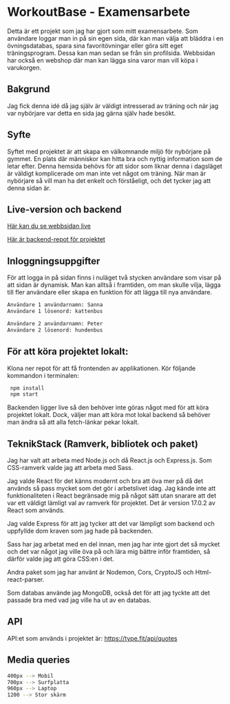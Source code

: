 # WorkoutBase - Examensarbete

Detta är ett projekt som jag har gjort som mitt examensarbete. Som användare loggar man in på sin egen sida, där kan man välja att bläddra i en övningsdatabas, spara sina favoritövningar eller göra sitt eget träningsprogram. Dessa kan man sedan se från sin profilsida. Webbsidan har också en webshop där man kan lägga sina varor man vill köpa i varukorgen.

## Bakgrund

Jag fick denna idé då jag själv är väldigt intresserad av träning och när jag var nybörjare var detta en sida jag gärna själv hade besökt.

## Syfte

Syftet med projektet är att skapa en välkomnande miljö för nybörjare på gymmet. En plats där människor kan hitta bra och nyttig information som de letar efter. Denna hemsida behövs för att sidor som liknar denna i dagsläget är väldigt komplicerade om man inte vet något om träning. När man är nybörjare så vill man ha det enkelt och förståeligt, och det tycker jag att denna sidan är.

## Live-version och backend

[Här kan du se webbsidan live](https://workout-base-frontend.vercel.app/)

[Här är backend-repot för projektet](https://github.com/loveefraimsson/workout_base_backend)


## Inloggningsuppgifter

För att logga in på sidan finns i nuläget två stycken användare som visar på att sidan är dynamisk. Man kan alltså i framtiden, om man skulle vilja, lägga till fler användare eller skapa en funktion för att lägga till nya användare.

```bash
Användare 1 användarnamn: Sanna
Användare 1 lösenord: kattenbus
```

```bash
Användare 2 användarnamn: Peter
Användare 2 lösenord: hundenbus
```

## För att köra projektet lokalt:

Klona ner repot för att få frontenden av applikationen. Kör följande kommandon i terminalen:

```bash
 npm install
 npm start
```

Backenden ligger live så den behöver inte göras något med för att köra projektet lokalt. Dock, väljer man att köra mot lokal backend så behöver man ändra så att alla fetch-länkar pekar lokalt. 

## TeknikStack (Ramverk, bibliotek och paket)
Jag har valt att arbeta med Node.js och då React.js och Express.js. Som CSS-ramverk valde jag att arbeta med Sass. 

Jag valde React för det känns modernt och bra att öva mer på då det används så pass mycket som det gör i arbetslivet idag. Jag kände inte att funktionaliteten i React begränsade mig på något sätt utan snarare att det var ett väldigt lämligt val av ramverk för projektet. Det är version 17.0.2 av React som används. 

Jag valde Express för att jag tycker att det var lämpligt som backend och uppfyllde dom kraven som jag hade på backenden. 

Sass har jag arbetat med en del innan, men jag har inte gjort det så mycket och det var något jag ville öva på och lära mig bättre inför framtiden, så därför valde jag att göra CSS:en i det.

Andra paket som jag har använt är Nodemon, Cors, CryptoJS och Html-react-parser.

Som databas använde jag MongoDB, också det för att jag tyckte att det passade bra med vad jag ville ha ut av en databas.

## API
API:et som används i projektet är: https://type.fit/api/quotes

## Media queries
```bash
400px --> Mobil
700px --> Surfplatta
960px --> Laptop
1200 --> Stor skärm
```

